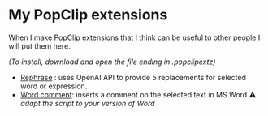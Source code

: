 # My PopClip extensions
When I make [PopClip](https://www.popclip.app) extensions that I think can be useful to other people I will put them here.

_(To install, download and open the file ending in .popclipextz)_

- [Rephrase](https://github.com/beesinblenders/popclip/blob/main/rephrase.popclipextz) : uses OpenAI API to provide 5 replacements for selected word or expression.
- [Word comment](https://github.com/beesinblenders/popclip/blob/main/wordcomment.popclipextz): inserts a comment on the selected text in MS Word ⚠️ _adapt the script to your version of Word_
